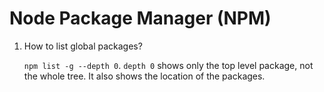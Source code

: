 # Node Package Manager (NPM)

1. How to list global packages?

   `npm list -g --depth 0`. `depth 0` shows only the top level package, not the whole tree. It also shows the location of the packages.

